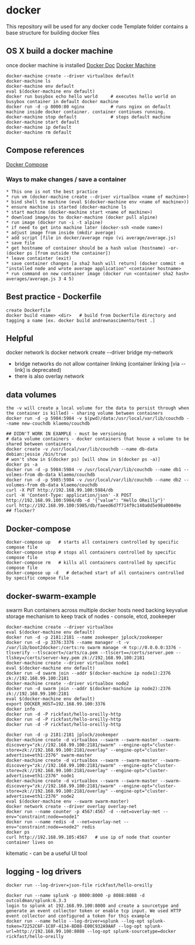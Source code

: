 # docker

This repository will be used for any docker code
Template folder contains a base structure for building docker files

## OS X build a docker machine

once docker machine is installed
[Docker Doc](https://docs.docker.com/machine/)
[Docker Machine](https://docs.docker.com/machine/get-started/#create-a-machine)

```shell
docker-machine create --driver virtualbox default
docker-machine ls
docker-machine env default
eval $(docker-machine env default)
docker run busybox echo hello world     # executes hello world on busybox container in default docker machine
docker run -d -p 8000:80 nginx          # runs nginx on default machine inside docker container. container continues running.
docker-machine stop default             # stops default machine
docker-machine start default
docker-machine ip default
docker-machine rm default
```

## Compose references

[Docker Compose](https://docs.docker.com/compose/compose-file/#compose-file-structure-and-examples)

### Ways to make changes / save a container

```shell
* This one is not the best practice
* run vm (docker-machine create --driver virtualbox <name of machine>)
* bind shell to machine (eval $(docker-machine env <name of machine>))
* ensure machine is started (docker-machine ls
* start machine (docker-machine start <name of machine>)
* download image/os to docker-machine (docker pull alpine)
* run image (docker run -i -t alpine)
* if need to get into machine later (docker-ssh <node name>)
* adjust image from inside (mkdir average)
* add script [file in docker/average repo (vi average/average.js)
* save file
* get hostname of container should be a hash value (hostname) -or- (docker ps [from outside the container])
* leave containter (exit)
* save container changes [a sha2 hash will return] (docker commit -m "installed node and wrote average application" <container hostname>
* run command on new container image (docker run <container sha2 hash> averages/average.js 3 4 5)
```

## Best practice - Dockerfile

```shell
create Dockerfile
docker build <name> <dir>   # build from Dockerfile directory and tagging a name [ex. docker build andrewnascimento/test .]
```

## Helpful

docker network ls
docker network create --driver bridge my-network

- bridge networks do not allow container linking (container linking [via --link] is deprecated)
- there is also overlay network

## data volumes

```shell
the -v will create a local volume for the data to persist through when the container is killed) - sharing volume between containers
docker run -d -p 5984:5984 -v $(pwd)/data:/usr/local/var/lib/couchdb --name new-couchdb klaemo/couchdb

## DIDN'T WORK IN EXAMPLE - must be versioning
# data volume containers - docker containers that house a volume to be shared between containers
docker create -v /usr/local/var/lib/couchdb --name db-data debian:jessie /bin/true
# won't show in $(docker ps) [will show in $(docker ps -a)]
docker ps -a
docker run -d -p 5984:5984 -v /usr/local/var/lib/couchdb --name db1 --volmes-from db-data klaemo/couchdb
docker run -d -p 5985:5984 -v /usr/local/var/lib/couchdb --name db2 --volumes-from db-data klaemo/couchdb
curl -X PUT http://192.168.99.100:5984/db
curl -H 'Content-Type: application/json' -X POST http://192.168.99.100:5984/db -d '{"value": "Hello OReilly"}'
curl http://192.168.99.100:5985/db/faeed6d7f714f9c140a0d5e98a00049e
## flocker?
```

## Docker-compose

```shell
docker-compose up   # starts all containers controlled by specific compose file
docker-compose stop # stops all containers controlled by specific compose file
docker-compose rm   # kills all containers controlled by specific compose file
docker-compose up -d   # detached start of all containers controlled by specific compose file
```

## docker-swarm-example

swarm
Run containers across multiple docker hosts
need backing keyvalue storage mechanism to keep track of nodes - console, etcd, zookeeper

```shell
docker-machine create --driver virtualbox
eval $(docker-machine env default)
docker run -d -p 2181:2181 --name zookeeper jplock/zookeeper
docker run -d -p 3376:3376 --name manager -t -v /var/lib/boot2docker:/certs:ro swarm manage -H tcp://0.0.0.0:3376 -tlsverify --tlscacert=/carts/ca.pem --tlscert==/certs/server.pem --tlskey=/certs/server-key.pem zk://192.168.99.100:2181
docker-machine create --driver virtualbox node1
eval $(docker-machine env default)
docker run -d swarm join --addr $(docker-machine ip node1):2376 zk://192.168.99.100:2181
docker-machine create --driver virtualbox node2
docker run -d swarm join --addr $(docker-machine ip node2):2376 zk://192.168.99.100:2181
eval $(docker-machine env default)
export DOCKER_HOST=192.168.99.100:3376
docker info
docker run -d -P rickfast/hello-oreilly-http
docker run -d -P rickfast/hello-oreilly-http
docker run -d -P rickfast/hello-oreilly-http
```

```shell
docker run -d -p 2181:2181 jplock/zookeeper
docker-machine create -d virtualbox --swarm --swarm-master --swarm-discovery="zk://192.168.99.100:2181/swarm" --engine-opt="cluster-store=zk://192.168.99.100:2181/overlay" --engine-opt="cluster-advertise=eth1:2376" swarm-master
docker-machine create -d virtualbox --swarm --swarm-master --swarm-discovery="zk://192.168.99.100:2181/swarm" --engine-opt="cluster-store=zk://192.168.99.100:2181/overlay" --engine-opt="cluster-advertise=eth1:2376" node1
docker-machine create -d virtualbox --swarm --swarm-master --swarm-discovery="zk://192.168.99.100:2181/swarm" --engine-opt="cluster-store=zk://192.168.99.100:2181/overlay" --engine-opt="cluster-advertise=eth1:2376" node2
eval $(docker-machine env --swarm swarm-master)
docker network create --driver overlay overlay-net
docker run --name counter -p 4567:4567 -d --net=overlay-net --env="constraint:node==node1"
docker run --name redis -d --net=overlay-net --env="constraint:node==node2" redis
docker ps
curl http://192.168.99.105:4567   # use ip of node that counter container lives on
```

kitematic - can be a useful UI tool

## logging - log drivers

```shell
docker run --log-driver=json-file rickfast/hello-oreilly
```

```shell
docker run --name splunk -p 8000:8000 -p 8088:8088 -d outcoldman/splunk:6.3.3
login to splunk at 192.168.99.100:8000 and create a sourcetype and generate an event collector token or enable tcp input. We used HTTP event collector and configured a token for this example
docker run --name hello --log-driver=splunk --log-opt splunk-token=72252C6F-1C8F-4134-8D88-E00C932A9AAF --log-opt splunk-url=http://192.168.99.100:8088 --log-opt splunk-sourcetype=docker rickfast/hello-oreilly
```